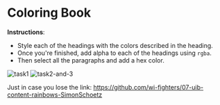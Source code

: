 # Coloring Book

**Instructions**:

- Style each of the headings with the colors described in the heading.
- Once you're finished, add alpha to each of the headings using `rgba`.
- Then select all the paragraphs and add a hex color.

![task1](/images/task1.png)
![task2-and-3](/images/task2-3.png)

Just in case you lose the link: https://github.com/wi-fighters/07-uib-content-rainbows-SimonSchoetz
